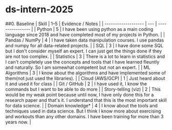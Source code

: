 # ds-intern-2025

##0. Baseline
| Skill               | 1–5 | Evidence / Notes |
| ------------------- | --- | ---------------- |
| Python              |  5  |  I have been using python as a main coding language since 2018 and have completed most of my projects in Python.    |
| Pandas / NumPy      |  4  |  I have taken data manipulation courses. I use pandas and numpy for all data-related projects.    |
| SQL                 |  3  |  I have done some SQL but I don't consider myself an expert. I can just get the things done if they are not too complex.                |
| Statistics          |  3  |  There is a lot to learn in statistics and I can't completely use the concepts and tools that I have learned fleuntly and naturally. So I am somewhat competent but not an expert.                |
| ML Algorithms       |  3  |   I know about the algorithms and have implemented some of them(not just used the libraries).        |
| Cloud (AWS/GCP)     |  1  |   Just heard about it and used it for class               |
| Git / GitHub        |  2  |   I have used it, I know the commands but I want to be able to do more               |
| Story-telling (viz) |  2  |   This would be my weak point because until now, I have only done this for a research paper and that's it. I understand that this is the most important skill for data science.               |
| Domain knowledge\*  |  4  |   I know about the tools and techniques used in data science. But I think I know more about exercising and workouts than any other domains. I have been training for more than 3 years now.         |
